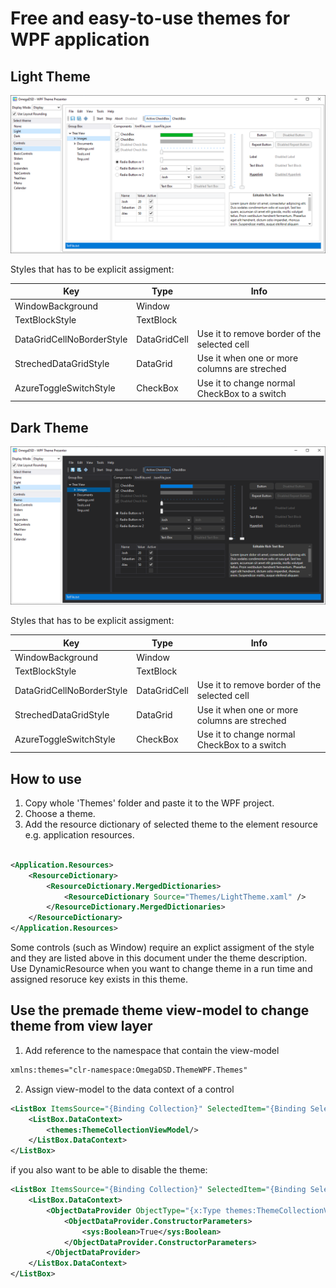 # Free and easy-to-use themes for WPF application

## Light Theme

![Image of light theme](LightThemePresentation.png)

Styles that has to be explicit assigment:

|Key|Type|Info
----|----|----
|WindowBackground|Window|
|TextBlockStyle|TextBlock|
|DataGridCellNoBorderStyle|DataGridCell| Use it to remove border of the selected cell
|StrechedDataGridStyle|DataGrid| Use it when one or more columns are streched
|AzureToggleSwitchStyle|CheckBox| Use it to change normal CheckBox to a switch

## Dark Theme

![Image of light theme](DarkThemePresentation.png)

Styles that has to be explicit assigment:

|Key|Type|Info
----|----|----
|WindowBackground|Window|
|TextBlockStyle|TextBlock|
|DataGridCellNoBorderStyle|DataGridCell| Use it to remove border of the selected cell
|StrechedDataGridStyle|DataGrid| Use it when one or more columns are streched
|AzureToggleSwitchStyle|CheckBox| Use it to change normal CheckBox to a switch

## How to use

1. Copy whole 'Themes' folder and paste it to the WPF project.
3. Choose a theme.
2. Add the resource dictionary of selected theme to the element resource e.g. application resources.

``` xml

<Application.Resources>
    <ResourceDictionary>
        <ResourceDictionary.MergedDictionaries>
            <ResourceDictionary Source="Themes/LightTheme.xaml" />
        </ResourceDictionary.MergedDictionaries>
    </ResourceDictionary>
</Application.Resources>

```

Some controls (such as Window) require an explict assigment of the style and they are listed above in this document under the theme description. Use DynamicResource when you want to change theme in a run time and assigned resoruce key exists in this theme.      

## Use the premade theme view-model to change theme from view layer

1. Add reference to the namespace that contain the view-model
``` xml
xmlns:themes="clr-namespace:OmegaDSD.ThemeWPF.Themes"
```
2. Assign view-model to the data context of a control
``` xml
<ListBox ItemsSource="{Binding Collection}" SelectedItem="{Binding SelectedTheme, Mode=TwoWay}" >
    <ListBox.DataContext>
        <themes:ThemeCollectionViewModel/>
    </ListBox.DataContext>
</ListBox>
```
if you also want to be able to disable the theme:
``` xml
<ListBox ItemsSource="{Binding Collection}" SelectedItem="{Binding SelectedTheme, Mode=TwoWay}" >
    <ListBox.DataContext>
        <ObjectDataProvider ObjectType="{x:Type themes:ThemeCollectionViewModel}">
            <ObjectDataProvider.ConstructorParameters>
                <sys:Boolean>True</sys:Boolean>
            </ObjectDataProvider.ConstructorParameters>
        </ObjectDataProvider>
    </ListBox.DataContext>
</ListBox>
```
